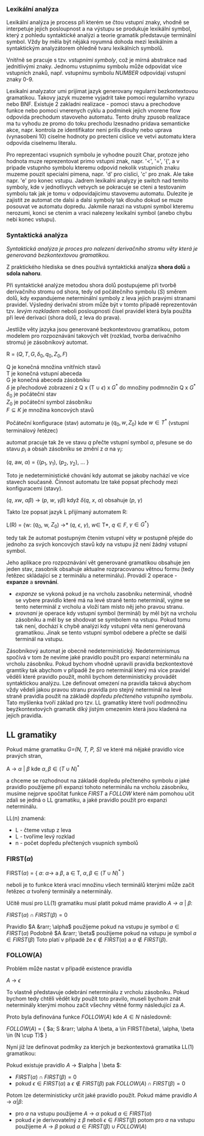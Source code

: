 

### Lexikální analýza

Lexikální analýza je process při kterém se čtou vstupní znaky, vhodně se interpetuje jejich posloupnost
a na výstupu se produkuje lexikální symbol, který z pohledu syntaktické analýzi a teorie gramatik
představuje terminální symbol. Vždy by měla být nějáká royumná dohoda mezi lexikálním a 
syntaktickým analyzátorem ohledně tvaru lexikálních symbolů.

Vnitřně se pracuje s tzv. *vstupními symboly*, což je mírná abstrakce nad jednitlivými znaky. 
Jednomu vstupnímu symbolu může odpovídat více vstupních znaků, např. vstupnímu
symbolu *NUMBER* odpovídají vstupní znaky 0-9.

Lexikalni analyzator umi prijimat jazyk generovany regularni bezkontextovou gramatikou.
Takovy jazyk muzeme vyjadrit take pomoci regularniho vyrazu nebo BNF.
Existuje 2 zakladni realizace - pomoci stavu a prechodove funkce nebo pomoci vnerenych
cyklu a podminek jejich vnorene flow odpovida prechodum stavoveho automatu. Tento druhy
zpusob realizace ma tu vyhodu ze promo do toku prechodu lzesnadno pridava semanticke akce,
napr. kontrola ze identifikator neni prilis dlouhy nebo uprava (vynasobeni 10) ciselne
hodnoty po precteni cislice ve vetvi automatu ktera odpovida ciselnemu literalu.

Pro reprezentaci vsupnich symbolu je vyhodne pouzit Char, protoze jeho hodnota muze reprezentovat
primo vstupni znak, napr. '<', '=', '{', a v pripade vstupnho symbolu kteremu odpovid nekolik
vstupnich znaku muzeme pouzit specialni pimena, napr. 'd' pro cislici, 'c' pro znak. Ale take
napr. 'e' pro konec vstupu. Jadrem lexikalni analyzy je switch nad temito symboly, kde v
jednotlivych vetvych se pokracuje se cteni a testovanim symbolu tak jak je tomu v odpovidajicimu
stavovemu automatu.
Dulezite je zajistit ze automat cte dalsi a dalsi symboly tak dlouho dokud se muze posouvat ve
automatu dopredu. Jakmile narazi na vstupni symbol kteremu nerozumi, konci se ctenim a vraci
nalezeny lexikalni symbol (anebo chybu nebi konec vstupu).

### Syntaktická analýza

*Syntaktická analýza je proces pro nalezení derivačního stromu věty která je generovaná bezkontextovou gramatikou.*

Z praktického hlediska se dnes používá syntaktická analýza **shora dolů** a **sdola nahoru**.

Při syntaktické analýze metodou shora dolů postupujeme při tvorbě derivačního stromu od shora, tedy od počátečního
symbolu (*S*) směrem dolů, kdy expandujeme neterminální symboly z leva jejich pravými stranami pravidel.
Výsledný derivační strom může být v tomto
případě reprezentován tzv. *levým rozkladem* neboli posloupnosti čísel pravidel která byla použita při
levé derivaci (shora dolů, z leva do prava).

Jestliže věty jazyka jsou generované bezkontextovou gramatikou, potom modelem pro rozpoznávání takových vět
(rozklad, tvorba derivačního stromu) je zásobníkový automat. 

R = $(Q, T, G, \delta_0, q_0, Z_0, F)$

Q je konečná množina vnitřních stavů<br>
T je konečná vstupní abeceda<br>
G je konečná abeceda zásobníku<br>
$\delta$ je přechodové zobrazení z Q x (T $\cup$ ${\epsilon}$) x $G^*$ do množiny podmnožin Q x $G^*$<br>
$\delta_0$ je počáteční stav<br>
$Z_0$ je počáteční symbol zásobníku<br>
$F \subseteq K$ je množina koncových stavů<br> 

Počáteční konfigurace (stav) automatu je ($q_0, w, Z_0)$ kde $w \in T^*$ (vstupní terminálový řetězec)

automat pracuje tak že ve stavu *q* přečte vstupní symbol *a*, přesune se do stavu $p_i$ a obsah zásobníku se změní z $\alpha$ na $\gamma_i$:

(*q*, aw, $\alpha$) = {($p_1$, $\gamma_1$), ($p_2$, $\gamma_2$), ... }

Toto je nedeterministické chování kdy automat se jakoby nachází ve více stavech současně.
Činnost automatu lze také popsat přechody mezi konfiguracemi (stavy). 

(*q*, *xw*, $\alpha\beta$) &rarr; (*p*, *w*, $\gamma\beta$) když $\delta$(*q*, *x*, $\alpha$) obsahuje (*p*, $\gamma$)

Takto lze popsat jazyk L přijímaný automatem R:

L(R) = {w: ($q_0$, w, $Z_0$) &rarr;\* ($q$, $\epsilon$, $\gamma$), $w \in$ T\*, $q \in F$, $\gamma \in G^*$}

tedy tak že automat postupným čtením vstupní věty *w* postupně přejde do jednoho za svých koncových stavů kdy na vstupu již
není žádný vstupní symbol.

Jeho aplikace pro rozpoznávání vět generované gramatikou obsahuje jen jeden stav, zasobnik obsahuje aktualne rozpracovanou větnou formu (tedy
řetězec skládající se z terminálu a neterminálu). Provádí
2 operace - **expanze** a **srovnání**. 
* *expanze* se vykoná pokud je na vrcholu zasobniku neterminál, vhodně se vybere pravidlo
které má na levé straně tento neterminál, vyjme se tento neterminál z vrcholu a vloží tam místo něj jeho pravou stranu. 
* *srovnani* je operace kdy vstupní symbol (terminál) by měl být na vrcholu zásobníku a měl by se shodovat se symbolem
na vstupu. Pokud tomu tak není, dochází k chybě analýzi kdy vstupní věta není generovaná gramatikou. Jinak se tento vstupní symbol odebere a přečte se další terminál na vstupu. 

Zásobníkový automat je obecně nedeterministický. Nedeterminismus spočívá v tom že nevíme jaké
pravidlo použít pro expanzi neterminálu na vrcholu zásobníku. Pokud bychom vhodně upravili pravidla bezkontextové gramtiky
tak abychom v případě že pro neterminál který má více pravidel věděli které pravidlo použít, mohli bychom deterministicky
provádět syntaktickou analýzu. Lze definovat omezení na pravidla taková abychom vždy vědeli jakou pravou stranu pravidla
pro stejný neterminál na levé straně pravidla použít na základě *dopředu přečteného vstupního symbolu*. Tato myšlenka
tvoří základ pro tzv. LL gramatiky které tvoří podmnožinu beyźkontextových gramatik díký jistým omezením která jsou
kladená na jejich pravidla.

## LL gramatiky

Pokud máme gramatiku *G=(N, T, P, S)* ve které má nějaké pravidlo více pravých stran,

A &rarr; $\alpha$ | $\beta$ kde $\alpha, \beta \in (T \cup N)^*$

a chceme se rozhodnout na základě dopředu přečteného symbolu *a* jaké pravidlo použijeme při expanzi
tohoto neterminálu na vrcholu zásobníku, musíme nejprve spočítat funkce *FIRST* a *FOLLOW* které nám pomohou 
učit zdali se jedná o LL gramatiku, a jaké pravidlo použít pro expanzi neterminálu.

LL(n) znamená:
* L - čteme vstup z leva
* L - tvoříme levý rozklad
* n - počet dopředu přečtených vsupních symbolů

### FIRST($\alpha$)

FIRST($\alpha$) = { *a*: $\alpha$&rarr; a $\beta$, a $\in$ T, $\alpha,\beta \in (T \cup N)^*$ }

neboli je to funkce která vrací množinu všech terminálů kterými může začít řetězec $\alpha$ tvořený
terminály a neterminály.

Učitě musí pro LL(1) gramatiku musí platit pokud máme pravidlo *A &rarr;* $\alpha$ | $\beta$:

$FIRST(\alpha)\cap FIRST(\beta) = 0$

Pravidlo $A &rarr; \alpha$ použijeme pokud na vstupu je symbol $a \in FIRST(\alpha)$
Podobně $A &rarr; \beta$ použijeme pokud na vstupu je symbol $a \in FIRST(\beta)$
Toto platí v případě že $\epsilon \notin FIRST(\alpha)$ a $a \notin FIRST(\beta)$.

### FOLLOW(A)
Problém může nastat v případě existence pravidla

$A$ &rarr; $\epsilon$

To vlastně představuje odebrání neterminálu z vrcholu zásobníku. Pokud bychom tedy chtěli vědět
kdy použít toto pravilo, museli bychom znát neterminály kterými mohou začít všechny
větné formy následující za *A*. 

Proto byla definována funkce $FOLLOW(A)$ kde $A \in N$ následovně:

$FOLLOW(A)$ = { $a; S &rarr; \alpha A \beta, a \in FIRST(\beta), \alpha, \beta \in (N \cup T)$ }

Nyní již lze definovat podmíky za kterých je bezkontextová gramatika LL(1) gramatikou:

Pokud existuje pravidlo $A$ &rarr; $\alpha | \beta $:

* $FIRST(\alpha) \cap FIRST(\beta) = 0$
* pokud $\epsilon \in FIRST(\alpha)$ a $\epsilon \notin FIRST(\beta)$ pak 
$FOLLOW(A) \cap FIRST(\beta) = 0$

Potom lze deterministicky určit jaké pravidlo použít. Pokud máme pravidlo $A$ &rarr; $\alpha | \beta$:

* pro $a$ na vstupu použijeme $A$ &rarr; $\alpha$ pokud $a \in FIRST(\alpha)$
* pokud $\epsilon$ je derivovatelný z $\beta$ neboli $\epsilon \in FIRST(\beta)$ potom 
pro $a$ na vstupu použijeme $A$ &rarr; $\beta$ pokud $a \in FIRST(\beta) \cup FOLLOW(A)$


